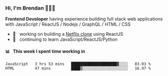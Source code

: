 ### Hi, I'm Brendan 👨🏻‍💻

<b>Frontend Developer</b> having experience building full stack web applications with JavaScript / ReactJS / Nodejs / GraphQL / HTML / CSS</p>

 - 🚀 	&nbsp; working on building a [Netflix clone](https://github.com/brendantfinn/netflix-clone) using ReactJS
 - 🌱 	&nbsp; continuing to learn JavaScript/ReactJS/Python

 
 
#### 📊 	&nbsp; This week I spent time working in
<!--START_SECTION:waka-->
```text
JavaScript   3 hrs 53 mins   ████████████████████▓░░░░   83.03 % 
HTML         47 mins         ████▒░░░░░░░░░░░░░░░░░░░░   16.97 % 
```
<!--END_SECTION:waka-->
